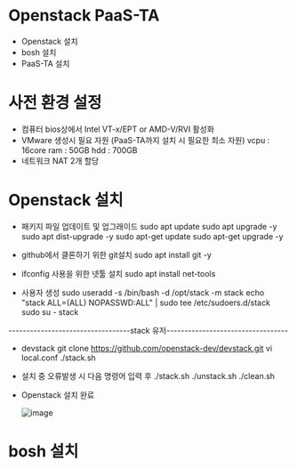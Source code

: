 # Openstack PaaS-TA 
   - Openstack 설치
   - bosh 설치
   - PaaS-TA 설치
   
# 사전 환경 설정
   - 컴퓨터 bios상에서 Intel VT-x/EPT or AMD-V/RVI 활성화
   - VMware 생성시 필요 자원 (PaaS-TA까지 설치 시 필요한 최소 자원)
      vcpu : 16core
      ram : 50GB
      hdd : 700GB
   -  네트워크 NAT 2개 할당

# Openstack 설치
   - 패키지 파일 업데이트 및 업그래이드
      sudo apt update
      sudo apt upgrade -y
      sudo apt dist-upgrade -y
      sudo apt-get update
      sudo apt-get upgrade -y

  - github에서 클론하기 위한 git설치
      sudo apt install git -y

  - ifconfig 사용을 위한 넷툴 설치
      sudo apt install net-tools

  - 사용자 생성
      sudo useradd -s /bin/bash -d /opt/stack -m stack
      echo "stack ALL=(ALL) NOPASSWD:ALL" | sudo tee /etc/sudoers.d/stack
      sudo su - stack

----------------------------------stack 유저----------------------------------
  - devstack 
    git clone https://github.com/openstack-dev/devstack.git
    vi local.conf
    ./stack.sh
  
  - 설치 중 오류발생 시 다음 명령어 입력 후 ./stack.sh
    ./unstack.sh
    ./clean.sh
  
  - Openstack 설치 완료
  
      ![image](https://user-images.githubusercontent.com/58166973/108470675-ad857980-72cd-11eb-8fc9-6c0f0aac29d8.png)
      
   # bosh 설치
   



















